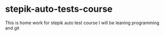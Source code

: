 # stepik-auto-tests-course
This is home work for stepik auto test course
I will be leaning programming and git

